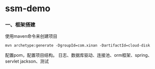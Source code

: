 # ssm-demo
### 一、框架搭建

使用maven命令来创建项目

```
mvn archetype:generate -DgroupId=com.xinan -DartifactId=cloud-disk
```

配置pom，配置项目结构。
日志、数据库驱动、连接池、orm框架、spring、servlet
jackson、测试




